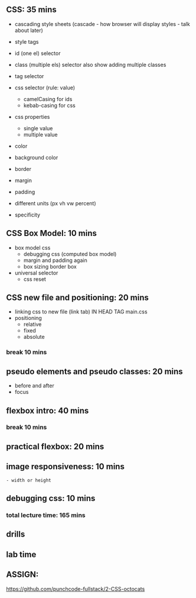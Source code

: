 ## CSS: 35 mins

- cascading style sheets (cascade - how browser will display styles - talk about later)

- style tags
- id (one el) selector
- class (multiple els) selector also show adding multiple classes
- tag selector

- css selector (rule: value)
    - camelCasing for ids
    - kebab-casing for css

- css properties
    - single value
    - multiple value
- color
- background color
- border
- margin
- padding
- different units (px vh vw percent)

- specificity

## CSS Box Model: 10 mins

- box model css
    - debugging css (computed box model)
    - margin and padding again
    - box sizing border box
- universal selector
    - css reset


## CSS new file and positioning: 20 mins
- linking css to new file (link tab) IN HEAD TAG main.css
- positioning
    - relative
    - fixed
    - absolute

### break 10 mins

## pseudo elements and pseudo classes: 20 mins
- before and after
- focus

## flexbox intro: 40 mins

### break 10 mins

## practical flexbox: 20 mins

## image responsiveness: 10 mins
    - width or height

## debugging css: 10 mins

### total lecture time: 165 mins

## drills
## lab time

## ASSIGN:
https://github.com/punchcode-fullstack/2-CSS-octocats